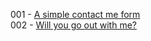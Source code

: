 001 - [A simple contact me form](https://navaneethnpk.github.io/web-dev/001-contact_form/form.html)    
002 - [Will you go out with me?](https://navaneethnpk.github.io/web-dev/002-Will_you_go_out_with_me%3F/index.html)